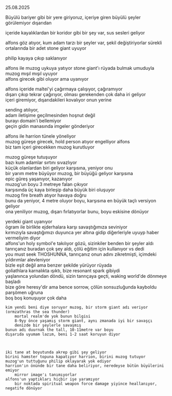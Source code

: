 25.08.2025  
  
Büyülü bariyer gibi bir yere giriyoruz, içeriye giren büyülü şeyler görülemiyor dışarıdan  
  
içeride kayalıklardan bir koridor gibi bir şey var, sus sesleri geliyor  
  
alfons göz atıyor, kum adam tarzı bir şeyler var, şekil değiştiriyorlar sürekli  
ortalarında bir adet stone giant uyuyor  
  
philip kayaya çıkıp saklanıyor  
  
alfons ile muzog uykuya yatıyor stone giant'ı rüyada bulmak umuduyla  
	muzog mışıl mışıl uyuyor  
	alfons girecek gibi oluyor ama uyanıyor  
	  
alfons içeride maltei'yi çağırmaya çalışıyor, çağıramıyor  
dışarı çıkıp tekrar çağırıyor, olması gerekenden çok daha iri geliyor  
	içeri giremiyor, dışarıdakileri kovalıyor onun yerine  
	  
sending atılıyor,  
	adam iletişime geçilmesinden hoşnut değil  
	burayı domain'i bellemiyor  
	geçin gidin manasında imgeler gönderiyor  
	  
alfons ile harrion tünele yöneliyor  
	muzog güreşe girecek, hold person atıyor engelliyor alfons  
	biz tam içeri girecekken muzog kurutluyor  
	  
muzog güreşe tutuşuyor  
	bazı kum adamlar sırtını sıvazlıyor  
	küçük olanlardan biri geliyor karşısına, yeniyor onu  
	bir yarım metre büyüyor muzog, bir büyüğü geliyor karşısına  
		epic güreş yaşanıyor, kazanıyor  
	muzog'un boyu 3 metreye falan çıkıyor  
	karşısında üç kaya birleşip daha büyük biri oluşuyor  
	muzog fire breath atıyor havaya doğru  
	bunu da yeniyor, 4 metre oluyor boyu, karşısına en büyük taçlı versiyon geliyor  
	ona yeniliyor muzog, dışarı fırlatıyorlar bunu, boyu eskisine dönüyor  
	  
yerdeki giant uyanıyor  
	ögram ile birlikte ejderhalara karşı savaştığımıza seviniyor  
	kırmızıyla savaştığımızı duyunca yer altına gidip diğerleriyle uyuyp haber vermeliyim diyor  
	alfons'un holy symbol'e takılıyor gözü, sizinkiler benden bir şeyler aldı tanrıçanız buradan çok şey aldı, çölü eğitim için kullanıyor vs dedi  
	you must seek THOSHUNNA, tanrıçanız onun adını zikretmişti, içimdeki yıldırımlar alevleniyor  
	bizle eşit değil ama benzer şekilde yürüyor rüyada  
	goliathlara karnalıkta ışıktı, bize resonant spark gibiydi  
	yaşlanınca yolundan döndü, sizin tanrıçaya geçti, waking world'de dönmeye başladı  
	bize göre heresy'dir ama bence sorrow, çölün sonsuzluğunda kayboldu parşömen uğruna  
	boş boş konuşuyor çok daha  
	  
	kim yendi beni diye soruyor muzog, bir storm giant adı veriyor (ormzathras the sea thunder)  
		mortal realm'de yok bunun bilgisi  
		8-9yy önce yaşamış storm giant, aynı zmanada iyi bir savaşçı  
		denizde bir şeylerle savaşmış  
	bunun adı duurnak the tall, 10-11metre var boyu  
	dışarıda uyumam lazım, beni 1-2 saat koruyun diyor  
	  
	  
	  
	iki tane at boyutunda akrep gibi şey geliyor  
	birini hamster topuna kapatıyor harrion, birini muzog tutuyor  
	muzog'un tuttuğunu philip oklayarak yok ediyor  
	harrion'ın önünde bir tane daha beliriyor, neredeyse bütün büyülerini emiyor  
		mirror image'ı tanımıyorlar  
	alfons'un yaptıkları hiçbir işe yaramıyor  
		bir noktada spiritual weapon force damage yiyince heallanıyor, negatife dönüyor  
	